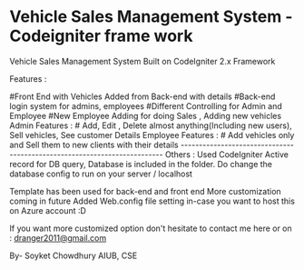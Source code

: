 # Vehicle Sales Management System - Codeigniter frame work

Vehicle Sales Management System Built on CodeIgniter 2.x Framework

Features : 

#Front End with Vehicles Added from Back-end with details
#Back-end login system for admins, employees
#Different Controlling for Admin and Employee
#New Employee Adding for doing Sales , Adding new vehicles
	Admin Features : # Add, Edit , Delete almost anything(Including new users), Sell vehicles, See customer Details
	Employee Features : # Add vehicles only and Sell them to new clients with their details
	-------------------------------------------------------------------------
	Others : Used CodeIgniter Active record for DB query, Database is included in the folder.
	Do change the database config to run on your server / localhost

Template has been used for back-end and front end 
More customization coming in future
Added Web.config file setting in-case you want to host this on Azure account :D 


If you want more customized option don't hesitate to contact me here or on : dranger2011@gmail.com





By- Soyket Chowdhury
AIUB, CSE
